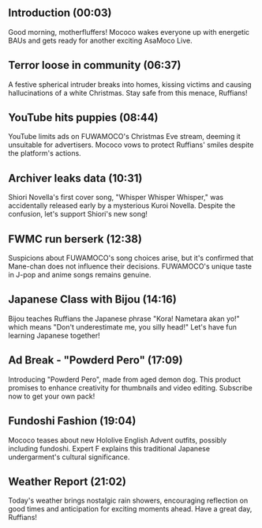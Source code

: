 ## Introduction (00:03)

Good morning, motherfluffers! Mococo wakes everyone up with energetic BAUs and gets ready for another exciting AsaMoco Live.

## Terror loose in community (06:37)

A festive spherical intruder breaks into homes, kissing victims and causing hallucinations of a white Christmas. Stay safe from this menace, Ruffians!

## YouTube hits puppies (08:44)

YouTube limits ads on FUWAMOCO's Christmas Eve stream, deeming it unsuitable for advertisers. Mococo vows to protect Ruffians' smiles despite the platform's actions.

## Archiver leaks data (10:31)

Shiori Novella's first cover song, "Whisper Whisper Whisper," was accidentally released early by a mysterious Kuroi Novella. Despite the confusion, let's support Shiori's new song!

## FWMC run berserk (12:38)

Suspicions about FUWAMOCO's song choices arise, but it's confirmed that Mane-chan does not influence their decisions. FUWAMOCO's unique taste in J-pop and anime songs remains genuine.

## Japanese Class with Bijou (14:16)

Bijou teaches Ruffians the Japanese phrase "Kora! Nametara akan yo!" which means "Don't underestimate me, you silly head!" Let's have fun learning Japanese together!

## Ad Break - "Powderd Pero" (17:09)

Introducing "Powderd Pero", made from aged demon dog. This product promises to enhance creativity for thumbnails and video editing. Subscribe now to get your own pack!

## Fundoshi Fashion (19:04)

Mococo teases about new Hololive English Advent outfits, possibly including fundoshi. Expert F explains this traditional Japanese undergarment's cultural significance.

## Weather Report (21:02)

Today's weather brings nostalgic rain showers, encouraging reflection on good times and anticipation for exciting moments ahead. Have a great day, Ruffians!
